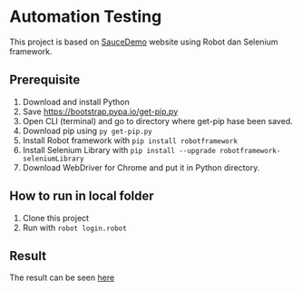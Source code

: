 # Automation Testing

This project is based on [SauceDemo]() website using Robot dan Selenium framework. 

## Prerequisite
1. Download and install Python
2. Save https://bootstrap.pypa.io/get-pip.py
3. Open CLI (terminal) and go to directory where get-pip hase been saved.
4. Download pip using `py get-pip.py`
5. Install Robot framework with `pip install robotframework`
6. Install Selenium Library with `pip install --upgrade robotframework-seleniumLibrary`
7. Download WebDriver for Chrome and put it in Python directory.

## How to run in local folder
1. Clone this project
2. Run with `robot login.robot`

## Result
The result can be seen [here](https://jihanfarah.github.io/Automation-Testing/report.html)
